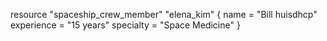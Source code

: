 resource "spaceship_crew_member" "elena_kim" {
  name        = "Bill huisdhcp"
  experience  = "15 years"
  specialty   = "Space Medicine"
}